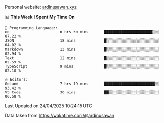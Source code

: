Personal website: [ardinusawan.xyz](https://ardinusawan.xyz)

<!--START_SECTION:waka-->
📊 **This Week I Spent My Time On** 

```text
💬 Programming Languages: 
Go                       6 hrs 50 mins       ██████████████████████░░░   87.22 % 
JSON                     18 mins             █░░░░░░░░░░░░░░░░░░░░░░░░   04.02 % 
Markdown                 13 mins             █░░░░░░░░░░░░░░░░░░░░░░░░   02.94 % 
Text                     12 mins             █░░░░░░░░░░░░░░░░░░░░░░░░   02.59 % 
TypeScript               9 mins              █░░░░░░░░░░░░░░░░░░░░░░░░   02.10 % 

🔥 Editors: 
GoLand                   7 hrs 19 mins       ███████████████████████░░   93.42 % 
VS Code                  30 mins             ██░░░░░░░░░░░░░░░░░░░░░░░   06.58 % 
```


 Last Updated on 24/04/2025 10:24:15 UTC
<!--END_SECTION:waka-->
Data taken from https://wakatime.com/@ardinusawan
